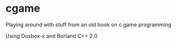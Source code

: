# cgame

Playing around with stuff from an old book on c game programming

Using Dosbox-x and Borland C++ 2.0
